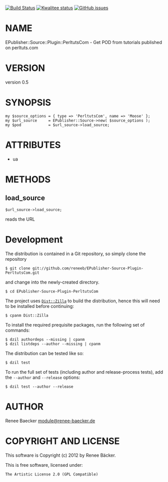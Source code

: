 [![Build Status](https://travis-ci.org/reneeb/EPublisher-Source-Plugin-PerltutsCom.svg?branch=master)](https://travis-ci.org/reneeb/EPublisher-Source-Plugin-PerltutsCom)
[![Kwalitee status](http://cpants.cpanauthors.org/dist/EPublisher-Source-Plugin-PerltutsCom.png)](http://cpants.charsbar.org/dist/overview/EPublisher-Source-Plugin-PerltutsCom)
[![GitHub issues](https://img.shields.io/github/issues/reneeb/EPublisher-Source-Plugin-PerltutsCom.svg)](https://github.com/reneeb/EPublisher-Source-Plugin-PerltutsCom/issues)

# NAME

EPublisher::Source::Plugin::PerltutsCom - Get POD from tutorials published on perltuts.com

# VERSION

version 0.5

# SYNOPSIS

    my $source_options = { type => 'PerltutsCom', name => 'Moose' };
    my $url_source     = EPublisher::Source->new( $source_options );
    my $pod            = $url_source->load_source;

# ATTRIBUTES

- ua

# METHODS

## load\_source

    $url_source->load_source;

reads the URL 



# Development

The distribution is contained in a Git repository, so simply clone the
repository

```
$ git clone git://github.com/reneeb/EPublisher-Source-Plugin-PerltutsCom.git
```

and change into the newly-created directory.

```
$ cd EPublisher-Source-Plugin-PerltutsCom
```

The project uses [`Dist::Zilla`](https://metacpan.org/pod/Dist::Zilla) to
build the distribution, hence this will need to be installed before
continuing:

```
$ cpanm Dist::Zilla
```

To install the required prequisite packages, run the following set of
commands:

```
$ dzil authordeps --missing | cpanm
$ dzil listdeps --author --missing | cpanm
```

The distribution can be tested like so:

```
$ dzil test
```

To run the full set of tests (including author and release-process tests),
add the `--author` and `--release` options:

```
$ dzil test --author --release
```

# AUTHOR

Renee Baecker <module@renee-baecker.de>

# COPYRIGHT AND LICENSE

This software is Copyright (c) 2012 by Renee Bäcker.

This is free software, licensed under:

    The Artistic License 2.0 (GPL Compatible)
